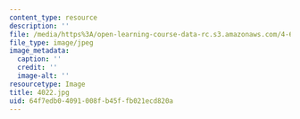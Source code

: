 ```yaml
---
content_type: resource
description: ''
file: /media/https%3A/open-learning-course-data-rc.s3.amazonaws.com/4-614-religious-architecture-and-islamic-cultures-fall-2002/64f7edb04091008fb45ffb021ecd820a_4022.jpg
file_type: image/jpeg
image_metadata:
  caption: ''
  credit: ''
  image-alt: ''
resourcetype: Image
title: 4022.jpg
uid: 64f7edb0-4091-008f-b45f-fb021ecd820a
---
```

